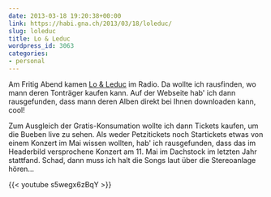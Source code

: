 ```yaml
---
date: 2013-03-18 19:20:38+00:00
link: https://habi.gna.ch/2013/03/18/loleduc/
slug: loleduc
title: Lo & Leduc
wordpress_id: 3063
categories:
- personal
---
```


Am Fritig Abend kamen [Lo & Leduc](http://www.lo-leduc.ch/) im Radio.
Da wollte ich rausfinden, wo mann deren Tonträger kaufen kann.
Auf der Webseite hab' ich dann rausgefunden, dass mann deren Alben direkt bei Ihnen downloaden kann, cool!

Zum Ausgleich der Gratis-Konsumation wollte ich dann Tickets kaufen, um die Bueben live zu sehen.
Als weder Petzitickets noch Startickets etwas von einem Konzert im Mai wissen wollten, hab' ich rausgefunden, dass das im Headerbild versprochene Konzert am 11. Mai im Dachstock im letzten Jahr stattfand.
Schad, dann muss ich halt die Songs laut über die Stereoanlage hören...

{{<  youtube s5wegx6zBqY >}}
